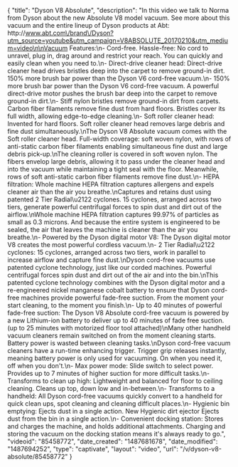{
    "title": "Dyson V8 Absolute",
    "description": "In this video we talk to Norma from Dyson about the new Absolute V8 model vacuum.   See more about this vacuum and the entire lineup of Dyson products at Abt:  http:\/\/www.abt.com\/brand\/Dyson?utm_source=youtube&utm_campaign=V8ABSOLUTE_20170210&utm_medium=video\n\nVacuum Features:\n- Cord-free. Hassle-free: No cord to unravel, plug in, drag around and restrict your reach. You can quickly and easily clean when you need to.\n- Direct-drive cleaner head: Direct-drive cleaner head drives bristles deep into the carpet to remove ground-in dirt. 150% more brush bar power than the Dyson V6 cord-free vacuum.\n- 150% more brush bar power than the Dyson V6 cord-free vacuum. A powerful direct-drive motor pushes the brush bar deep into the carpet to remove ground-in dirt.\n- Stiff nylon bristles remove ground-in dirt from carpets. Carbon fiber filaments remove fine dust from hard floors. Bristles cover its full width, allowing edge-to-edge cleaning.\n- Soft roller cleaner head: Invented for hard floors. Soft roller cleaner head removes large debris and fine dust simultaneously.\nThe Dyson V8 Absolute vacuum comes with the Soft roller cleaner head. Full-width coverage: soft woven nylon, with rows of anti-static carbon fiber filaments enabling simultaneous fine dust and large debris pick-up.\nThe cleaning roller is covered in soft woven nylon. The fibers envelop large debris, allowing it to pass under the cleaner head and into the vacuum while maintaining a tight seal with the floor. Meanwhile, rows of soft anti-static carbon fiber filaments remove fine dust.\n- HEPA filtration: Whole machine HEPA filtration captures allergens and expels cleaner air than the air you breathe.\nCaptures and retains dust using patented 2 Tier Radial\u2122 cyclones. 15 cyclones, arranged across two tiers, generate powerful centrifugal forces to spin dust and dirt out of the airflow.\nWhole machine HEPA filtration captures 99.97% of particles as small as 0.3 microns. And because the entire system is engineered to be sealed, the air that leaves the machine is cleaner than the air you breathe.\n- Powered by the Dyson digital motor V8: The Dyson digital motor V8 creates the most powerful cordless vacuum.\n- 2 Tier Radial\u2122 cyclones: 15 cyclones, arranged across two tiers, work in parallel to increase airflow and capture fine dust.\nDyson cord-free vacuums use patented cyclone technology, just like our corded machines. Powerful centrifugal forces spin dust and dirt out of the air and into the bin.\nThis patented cyclone technology combines with the Dyson digital motor and a re-engineered nickel manganese cobalt battery to ensure that Dyson cord-free machines provide powerful fade-free suction. From the moment your start cleaning, to the moment you finish.\n- Up to 40 minutes of powerful fade-free suction: The Dyson V8 Absolute cord-free vacuum is powered by a new Lithium-ion battery to deliver up to 40 minutes of fade free suction. (up to 25 minutes with motorized floor tool attached)\nMany other handheld vacuum cleaners remain switched on from the moment cleaning starts. Battery power is wasted between cleaning tasks.\nDyson cord-free vacuum cleaners have a run-time enhancing trigger. Trigger grip releases instantly, meaning battery power is only used for vacuuming. On when you need it, off when you don't.\n- Max power mode: Slide switch to select power. Provides up to 7 minutes of higher suction for more difficult tasks.\n- Transforms to clean up high: Lightweight and balanced for floor to ceiling cleaning. Cleans up top, down low and in-between.\n- Transforms to a handheld: All Dyson cord-free vacuums quickly convert to a handheld for quick clean ups, spot cleaning and cleaning difficult places.\n- Hygienic bin emptying: Ejects dust in a single action. New Hygienic dirt ejector Ejects dust from the bin in a single action.\n- Convenient docking station: Stores and charges the machine, and holds additional attachments. Charging and storing the vacuum on the docking station means it's always ready to go.",
    "videoid": "85458772",
    "date_created": "1487681678",
    "date_modified": "1487694252",
    "type": "captivate",
    "layout": "video",
    "url": "\/v\/dyson-v8-absolute\/85458772"
}